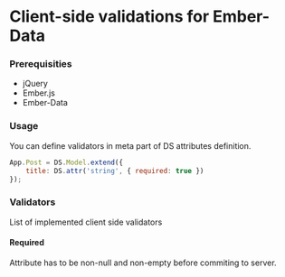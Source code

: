Client-side validations for Ember-Data
======================================

### Prerequisities

* jQuery
* Ember.js
* Ember-Data

### Usage

You can define validators in meta part of DS attributes definition.

```javascript
App.Post = DS.Model.extend({
	title: DS.attr('string', { required: true })
});
```

### Validators

List of implemented client side validators

#### Required

Attribute has to be non-null and non-empty before commiting to server.
